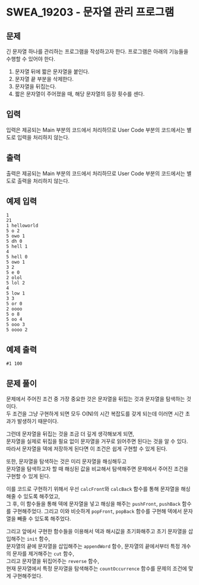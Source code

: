 # SWEA_19203 - 문자열 관리 프로그램

## 문제

긴 문자열 하나를 관리하는 프로그램을 작성하고자 한다. 프로그램은 아래의 기능들을 수행할 수 있어야 한다.

1. 문자열 뒤에 짧은 문자열을 붙인다.
2. 문자열 끝 부분을 삭제한다.
3. 문자열을 뒤집는다.
4. 짧은 문자열이 주어졌을 때, 해당 문자열의 등장 횟수를 센다.

## 입력

입력은 제공되는 Main 부분의 코드에서 처리하므로 User Code 부분의 코드에서는 별도로 입력을 처리하지 않는다.

## 출력

출력은 제공되는 Main 부분의 코드에서 처리하므로 User Code 부분의 코드에서는 별도로 출력을 처리하지 않는다.

## 예제 입력

```
1
21
1 helloworld
5 o 2
5 owo 1
5 dh 0
5 hell 1
4
5 hell 0
5 owo 1
3 2
5 e 0
2 olol
5 lol 2
4
5 low 1
3 3
5 or 0
2 oooo
5 o 8
5 oo 4
5 ooo 3
5 oooo 2
```

## 예제 출력

```
#1 100
```

## 문제 풀이

문제에서 주어진 조건 중 가장 중요한 것은 문자열을 뒤집는 것과 문자열을 탐색하는 것이다.  
두 조건을 그냥 구현하게 되면 모두 O(N)의 시간 복잡도를 갖게 되는데 이러면 시간 초과가 발생하기 때문이다.

그런데 문자열을 뒤집는 것을 조금 더 깊게 생각해보게 되면,  
문자열을 실제로 뒤집을 필요 없이 문자열을 거꾸로 읽어주면 된다는 것을 알 수 있다.  
따라서 문자열을 덱에 저장하게 된다면 이 조건은 쉽게 구현할 수 있게 된다.

또한, 문자열을 탐색하는 것은 미리 문자열을 해싱해두고  
문자열을 탐색하고자 할 때 해싱된 값을 비교해서 탐색해주면 문제에서 주어진 조건을 구현할 수 있게 된다.

이를 코드로 구현하기 위해서 우선 `calcFront`와 `calcBack` 함수를 통해 문자열을 해싱해줄 수 있도록 해주었고,  
그 후, 이 함수들을 통해 덱에 문자열을 넣고 해싱을 해주는 `pushFront`, `pushBack` 함수를 구현해주었다.
그리고 이와 비슷하게 `popFront`, `popBack` 함수를 구현해 덱에서 문자열을 빼줄 수 있도록 해주었다.

그리고 앞에서 구현한 함수들을 이용해서 덱과 해시값을 초기화해주고 초기 문자열을 삽입해주는 `init` 함수,  
문자열의 끝에 문자열을 삽입해주는 `appendWord` 함수, 문자열의 끝에서부터 특정 개수의 문자를 제거해주는 `cut` 함수,  
그리고 문자열을 뒤집어주는 `reverse` 함수,  
현재 문자열에서 특정 문자열을 탐색해주는 `countOccurrence` 함수를 문제의 조건에 맞게 구현해주었다.
